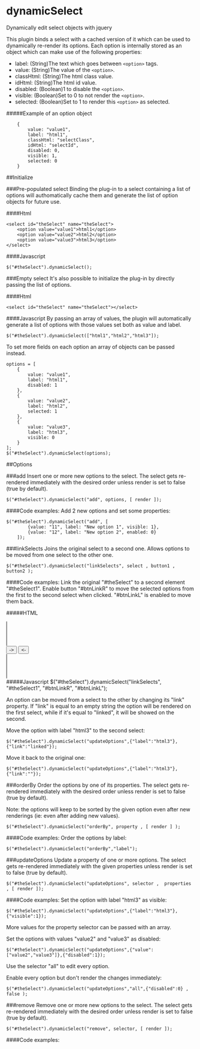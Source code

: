 # dynamicSelect
Dynamically edit select objects with jquery

This plugin binds a select with a cached version of it which can be used to dynamically re-render its options.
Each option is internally stored as an object which can make use of the following properties:

*   label: (String)The text which goes between `<option>` tags.
*   value: (String)The value of the `<option>`.
*   classHtml: (String)The html class value.
*   idHtml: (String)The html id value.
*   disabled: (Boolean)1 to disable the `<option>`.
*   visible: (Boolean)Set to 0 to not render the `<option>`.
*   selected: (Boolean)Set to 1 to render this `<option>` as selected.

#####Example of an option object

        {
            value: "value1",
            label: "html1",
            classHtml: "selectClass",
            idHtml: "selectId",
            disabled: 0,
            visible: 1,
            selected: 0
        }

##Initialize

###Pre-populated select
Binding the plug-in to a select containing a list of options will authomatically cache them and generate the list of option objects for future use.

####Html

    <select id="theSelect" name="theSelect">
        <option value="value1">html1</option>
        <option value="value2">html2</option>
        <option value="value3">html3</option>
    </select>

####Javascript

    $("#theSelect").dynamicSelect();
    
    
###Empty select
It's also possible to initialize the plug-in by directly passing the list of options.

####Html

    <select id="theSelect" name="theSelect"></select>


####Javascript
By passing an array of values, the plugin will automatically generate a list of options with those values set both as value and label.

    $("#theSelect").dynamicSelect(["html1","html2","html3"]);
    
To set more fields on each option an array of objects can be passed instead.

    options = [
        {
            value: "value1",
            label: "html1",
            disabled: 1
        },
        {
            value: "value2",
            label: "html2",
            selected: 1
        },
        {
            value: "value3",
            label: "html3",
            visible: 0
        }
    ];
    $("#theSelect").dynamicSelect(options);


##Options

###add
Insert one or more new options to the select. The select gets re-rendered immediately with the desired order unless render is set to false (true by default).

	$("#theSelect").dynamicSelect("add", options, [ render ]);
	
####Code examples:
Add 2 new options and set some properties:

	$("#theSelect").dynamicSelect("add", [
			{value: "11", label: "New option 1", visible: 1},
			{value: "12", label: "New option 2", enabled: 0}
		]);

###linkSelects
Joins the original select to a second one. Allows options to be moved from one select to the other one.

	$("#theSelect").dynamicSelect("linkSelects", select , button1 , button2 );
	
####Code examples:
Link the original "#theSelect" to a second element "#theSelect1". Enable button "#btnLinkR" to move the selected options from the first to the second select when clicked. "#btnLinkL" is enabled to move them back.

#####HTML
	<div id="div1">
	    <select id="theSelect" multiple="multiple"></select>
	</div>
	<div id="div2">
	    <input id="btnLinkR" type="button" value="->">
	    <input id="btnLinkL" type="button" value="<-">
	</div>
	<div id="div3">
	    <select id="theSelect1" multiple="multiple"></select>
	</div>
#####Javascript
	$("#theSelect").dynamicSelect("linkSelects", "#theSelect1", "#btnLinkR", "#btnLinkL");
	
	
An option can be moved from a select to the other by changing its "link" property. If "link" is equal to an empty string the option will be rendered on the first select, while if it's equal to "linked", it will be showed on the second.

Move the option with label "html3" to the second select:

	$("#theSelect").dynamicSelect("updateOptions",{"label":"html3"},{"link":"linked"});
	
Move it back to the original one:

	$("#theSelect").dynamicSelect("updateOptions",{"label":"html3"},{"link":""});


###orderBy
Order the options by one of its properties. The select gets re-rendered immediately with the desired order unless render is set to false (true by default).

Note: the options will keep to be sorted by the given option even after new renderings (ie: even after adding new values).

	$("#theSelect").dynamicSelect("orderBy", property , [ render ] );

####Code examples:
Order the options by label:

	$("#theSelect").dynamicSelect("orderBy","label");


###updateOptions
Update a property of one or more options. The select gets re-rendered immediately with the given properties unless render is set to false (true by default).

	$("#theSelect").dynamicSelect("updateOptions", selector ,  properties , [ render ]);

####Code examples:
Set the option with label "html3" as visible:

	$("#theSelect").dynamicSelect("updateOptions",{"label":"html3"},{"visible":1});
	
More values for the property selector can be passed with an array.

Set the options with values "value2" and "value3" as disabled:

	$("#theSelect").dynamicSelect("updateOptions",{"value":["value2","value3"]},{"disabled":1});
	
Use the selector "all" to edit every option.

Enable every option but don't render the changes immediately:

	$("#theSelect").dynamicSelect("updateOptions","all",{"disabled":0} , false );

###remove
Remove one or more new options to the select. The select gets re-rendered immediately with the desired order unless render is set to false (true by default).

	$("#theSelect").dynamicSelect("remove", selector, [ render ]);
	
####Code examples:

